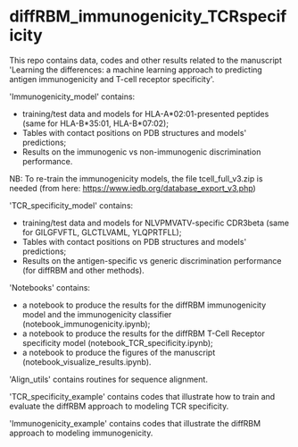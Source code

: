 # diffRBM_immunogenicity_TCRspecificity
This repo contains data, codes and other results related to the manuscript 'Learning the differences: a machine learning approach to
predicting antigen immunogenicity and T-cell receptor specificity'.

'Immunogenicity_model' contains:
- training/test data and models for HLA-A\*02:01-presented peptides (same for HLA-B\*35:01, HLA-B\*07:02);
- Tables with contact positions on PDB structures and models' predictions;
- Results on the immunogenic vs non-immunogenic discrimination performance.

NB: To re-train the immunogenicity models, the file tcell_full_v3.zip is needed (from here: https://www.iedb.org/database_export_v3.php)

'TCR_specificity_model' contains:
- training/test data and models for NLVPMVATV-specific CDR3beta (same for GILGFVFTL, GLCTLVAML, YLQPRTFLL);
- Tables with contact positions on PDB structures and models' predictions;
- Results on the antigen-specific vs generic discrimination performance (for diffRBM and other methods).

'Notebooks' contains:
- a notebook to produce the results for the diffRBM immunogenicity model and the immunogenicity classifier (notebook_immunogenicity.ipynb);
- a notebook to produce the results for the diffRBM T-Cell Receptor specificity model (notebook_TCR_specificity.ipynb);
- a notebook to produce the figures of the manuscript (notebook_visualize_results.ipynb).

'Align_utils' contains routines for sequence alignment.

'TCR_specificity_example' contains codes that illustrate how to train and evaluate the diffRBM approach to modeling TCR specificity.

'Immunogenicity_example' contains codes that illustrate the diffRBM approach to modeling immunogenicity.
